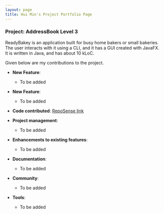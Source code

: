```yaml
---
layout: page
title: Hui Min's Project Portfolio Page
---
```


### Project: AddressBook Level 3

ReadyBakey is an application built for busy home bakers or small bakeries.
The user interacts with it using a CLI, and it has a GUI created with JavaFX. It is written in Java, and has about 10 kLoC.

Given below are my contributions to the project.

* **New Feature**:
  * To be added

* **New Feature**:
  * To be added

* **Code contributed**: [RepoSense link]()

* **Project management**:
  * To be added

* **Enhancements to existing features**:
  * To be added

* **Documentation**:
  * To be added

* **Community**:
  * To be added

* **Tools**:
  * To be added

